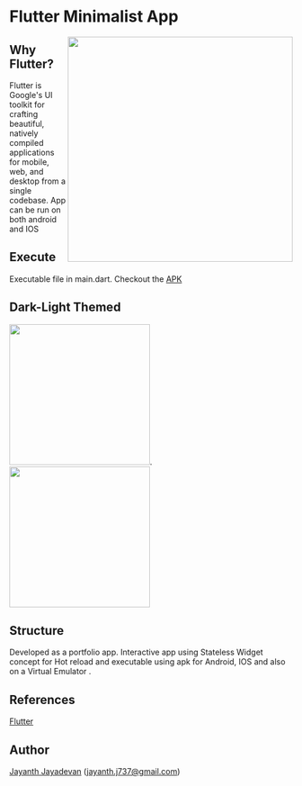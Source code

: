 
# Flutter Minimalist App

<img align=right src='https://github.com/jayanthj737/Flutter-Portfolio-App/blob/master/Record.gif' height=400>

## Why Flutter?

Flutter is Google's UI toolkit for crafting beautiful, natively compiled applications for mobile, web, and desktop from a single codebase.
App can be run on both android and IOS

## Execute
Executable file in main.dart.
Checkout the [APK](https://github.com/jayanthj737/Flutter-Portfolio-App/blob/master/app-release.apk)


## Dark-Light Themed
<img src='https://github.com/jayanthj737/Flutter-Portfolio-App/blob/master/Screenshot_1575714692.png' height=250>.   <img src='https://github.com/jayanthj737/Flutter-Portfolio-App/blob/master/Screenshot_1575799510.png' height=250>

## Structure
Developed as a portfolio app. Interactive app using Stateless Widget concept for Hot reload and executable using apk for Android, IOS and also on a Virtual Emulator .



## References

[Flutter](https://flutter.dev/)

## Author
[Jayanth Jayadevan](https://github.com/jayanthj737) (jayanth.j737@gmail.com)

